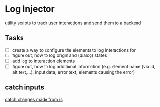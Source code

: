 # Log Injector
utility scripts to track user interactions and send them to a backend
## Tasks
- [ ] create a way to configure the elements to log interactions for
- [ ] figure out, how to log origin and (dialog) states
- [ ] add log to interaction elements
- [ ] figure out, how to log additional information (e.g. element name (via id, alt text,...), input data, error text, elements causing the error)

## catch inputs
[catch changes made from js](https://stackoverflow.com/questions/26946235/pure-javascript-listen-to-input-value-change/62235852#62235852)
